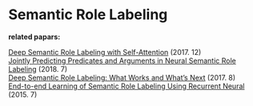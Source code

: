 # Semantic Role Labeling

**related papars:**

[Deep Semantic Role Labeling with Self-Attention](https://arxiv.org/pdf/1712.01586.pdf) (2017. 12)   
[Jointly Predicting Predicates and Arguments in Neural Semantic Role Labeling](http://aclweb.org/anthology/P18-2058) (2018. 7)   
[Deep Semantic Role Labeling: What Works and What’s Next](http://aclweb.org/anthology/P17-1044) (2017. 8)   
[End-to-end Learning of Semantic Role Labeling Using Recurrent Neural](http://www.aclweb.org/anthology/P15-1109) (2015. 7)   


